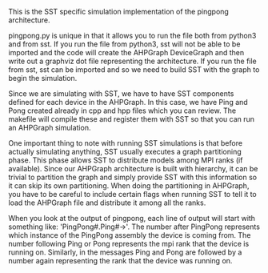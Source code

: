 This is the SST specific simulation implementation of the pingpong architecture.

pingpong.py is unique in that it allows you to run the file both from python3
and from sst. If you run the file from python3, sst will not be able to be imported and
the code will create the AHPGraph DeviceGraph and then write out a graphviz dot file
representing the architecture. If you run the file from sst, sst can be imported and so
we need to build SST with the graph to begin the simulation.

Since we are simulating with SST, we have to have SST components defined for each
device in the AHPGraph. In this case, we have Ping and Pong created already in cpp
and hpp files which you can review. The makefile will compile these and register
them with SST so that you can run an AHPGraph simulation. 

One important thing to note with running SST simulations is that before actually
simulating anything, SST usually executes a graph partitioning phase. This phase
allows SST to distribute models among MPI ranks (if available). Since our AHPGraph
architecture is built with hierarchy, it can be trivial to partition the graph and
simply provide SST with this information so it can skip its own partitioning. When
doing the partitioning in AHPGraph, you have to be careful to include certain flags
when running SST to tell it to load the AHPGraph file and distribute it among all the
ranks.

When you look at the output of pingpong, each line of output will start with
something like: 'PingPong#.Ping#->'. The number after PingPong represents which
instance of the PingPong assembly the device is coming from. The number following
Ping or Pong represents the mpi rank that the device is running on. Similarly, in
the messages Ping and Pong are followed by a number again representing the rank
that the device was running on.
